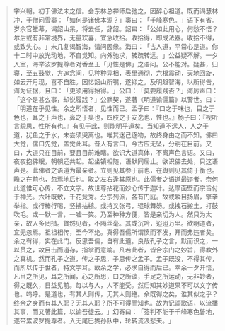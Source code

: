 > 字兴朝。初于佛法未之信。会东林总禅师启弛之，因醉心祖道。既而谒慧林冲，于僧问雪窦：​「如何是诸佛本源？​」窦曰：​「千峰寒色。​」语下有省。岁余官雒幕，谒韶山杲，将去任，辞韶。韶曰：​「公如此用心，何愁不悟？尔后或有非常境界，无量欢喜，宜急收拾。收拾得，即成法器。收拾不得，或致失心。​」未几复谒智海，请问因缘。海曰：​「古人道，平常心是道。你十二时中放光动地，不自觉知。向外驰求，转疏转远。​」公益疑不解。一夕入室，海举波罗提尊者对香至王「见性是佛」之语问。公不能对。疑甚，归寝，至五鼓觉，方追念间，见种种异相，表里通彻，六根震动，天地回旋，如云开月现，喜不自胜。因忆韶山所嘱，遂抑之。及明趋智海，以所得告，海为证据，且曰：​「更须用得始得。​」公曰：​「莫要履践否？​」海厉声曰：​「这个是甚么事，却说履践？​」公默契，遂著《明道谕儒篇》以警世。曰：​「明道在乎见性。余之所悟者，见性而已。孟子曰：『口之于味也，目之于色也，耳之于声也，鼻之于臭也，四肢之于安逸也，性也。』杨子曰：『视听言貌思，性所有也。』有见于此，则能明乎道矣。当知道不远人，人之于道，犹鱼之于水，未尝须臾离也。唯其迷己逐物，故终身由之而不知。佛曰大觉，儒曰先觉，盖觉此耳。昔人有言曰，今古应无坠，分明在目前。又曰，大道只在目前，要且目前难睹。欲识大道真体，不离声色言语。又曰，夜夜抱佛眠，朝朝还共起。起坐镇相随，语默同居止。欲识佛去处，只这语声是。此佛者之语道为最亲者。立则见其参于前也，在舆则见其倚于衡也。瞻之在前也，忽焉地后也。取之左右逢其原也。此儒者之语道最迩者。奈何此道惟可心传，不立文字。故世尊拈花而妙心传于迦叶。达摩面壁而宗旨付于神光。六叶既敷，千花竞秀。分宗列派，各有门庭。故或瞬目扬眉，擎拳举指。或行棒行喝，竖拂拈槌。或持叉张弓，辊球舞笏。或拽石搬土，打鼓吹毛。或一默一言，一嘘一笑。乃至种种方便，皆是亲切为人。然只为太亲，故人多罔措。瞥然见者，不隔丝毫。其或沉吟，迢迢万里。欲明道者，宜无忽焉。祖祖相传，至今不绝。真得吾儒所谓愤而不发，开而弗违者矣。余之有得，实在此门。反思吾儒，自有此道。良哉孔子之言，默而识之，一以贯之，故目击而道存，指掌而意喻。凡若此者，皆合宗门之妙旨，得教外之真机。然而孔子之道，传之子思，子思传之孟子。孟子既没，不得其传，而所以传于世者，特文字耳。故余之学，必求自得而后已。幸余一夕开悟，凡目之所见，耳之所闻，心之所思，口之所谈，手足之所运动，无非妙者，得之既久，日益见前。每以与人，人不能受。然后知其妙道果不可以文字传也。呜呼。是道也，有其人则传，无其人则绝。余既得之矣，谁其似之乎？终余之身而有其人耶？无其人耶？所不可得而知也。故为记颂歌语，以流播其事，而又著此篇，以谕吾徒云。​」幻寄曰：​「签判不能于千峰寒色瞥地，遂带累波罗提尊者。入无尾巴猢孙队中，轮转流浪悲夫。​」


